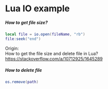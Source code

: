 # Lua IO example

##### How to get file size?

``` Lua
local file = io.open(fileName, "rb")
file:seek("end")
```

Origin:  
How to get the file size and delete file in Lua?  
https://stackoverflow.com/a/10712925/1645289

##### How to delete file

``` Lua
os.remove(path)
```
